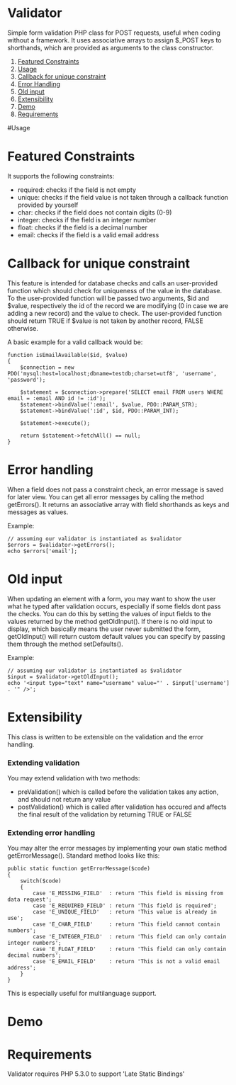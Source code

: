 # Validator
Simple form validation PHP class for POST requests, useful when coding without a framework.
It uses associative arrays to assign $_POST keys to shorthands, which are provided as arguments to the class constructor.

1. [Featured Constraints](#featured-constraints)
2. [Usage](#usage)
3. [Callback for unique constraint](#callback-for-unique-constraint)
4. [Error Handling](#error-handling)
5. [Old input](#old-input)
6. [Extensibility](#extensibility)
7. [Demo](#demo)
8. [Requirements](#requirements)

#Usage


# Featured Constraints
It supports the following constraints:
- required: checks if the field is not empty
- unique: checks if the field value is not taken through a callback function provided by yourself
- char: checks if the field does not contain digits (0-9)
- integer: checks if the field is an integer number
- float: checks if the field is a decimal number
- email: checks if the field is a valid email address

# Callback for unique constraint
This feature is intended for database checks and calls an user-provided function which should check for uniqueness of the value in the database.
To the user-provided function will be passed two arguments, $id and $value, respectively the id of the record we are modifying (0 in case we are adding a new record) 
and the value to check.
The user-provided function should return TRUE if $value is not taken by another record, FALSE otherwise.


A basic example for a valid callback would be:
```
function isEmailAvailable($id, $value)
{
	$connection = new PDO('mysql:host=localhost;dbname=testdb;charset=utf8', 'username', 'password');
	
	$statement = $connection->prepare('SELECT email FROM users WHERE email = :email AND id != :id');
	$statement->bindValue(':email', $value, PDO::PARAM_STR);
	$statement->bindValue(':id', $id, PDO::PARAM_INT);
	
	$statement->execute();
	
	return $statement->fetchAll() == null;
}
```
# Error handling
When a field does not pass a constraint check, an error message is saved for later view.
You can get all error messages by calling the method getErrors(). It returns an associative array with field shorthands as keys and messages as values.

Example:
```
// assuming our validator is instantiated as $validator
$errors = $validator->getErrors();
echo $errors['email'];
```

# Old input
When updating an element with a form, you may want to show the user what he typed after validation occurs, especially if some fields dont pass the checks. You can do this by setting the values of input fields to the values returned by the method getOldInput(). If there is no old input to display, which basically means the user never submitted the form, getOldInput() will return custom default values you can specify by passing them through the method setDefaults().

Example:
```
// assuming our validator is instantiated as $validator
$input = $validator->getOldInput();
echo '<input type="text" name="username" value="' . $input['username'] . '" />';
```
# Extensibility
This class is written to be extensible on the validation and the error handling.

### Extending validation
You may extend validation with two methods:
- preValidation() which is called before the validation takes any action, and should not return any value
- postValidation() which is called after validation has occured and affects the final result of the validation by returning TRUE or FALSE

### Extending error handling
You may alter the error messages by implementing your own static method getErrorMessage().
Standard method looks like this:
```
public static function getErrorMessage($code)
{
	switch($code)
	{
		case 'E_MISSING_FIELD'	: return 'This field is missing from data request';
		case 'E_REQUIRED_FIELD'	: return 'This field is required';
		case 'E_UNIQUE_FIELD'	: return 'This value is already in use';
		case 'E_CHAR_FIELD'		: return 'This field cannot contain numbers';
		case 'E_INTEGER_FIELD'	: return 'This field can only contain integer numbers';
		case 'E_FLOAT_FIELD'	: return 'This field can only contain decimal numbers';
		case 'E_EMAIL_FIELD'	: return 'This is not a valid email address';
	}
}
```
This is especially useful for multilanguage support.

# Demo

# Requirements
Validator requires PHP 5.3.0 to support 'Late Static Bindings'
